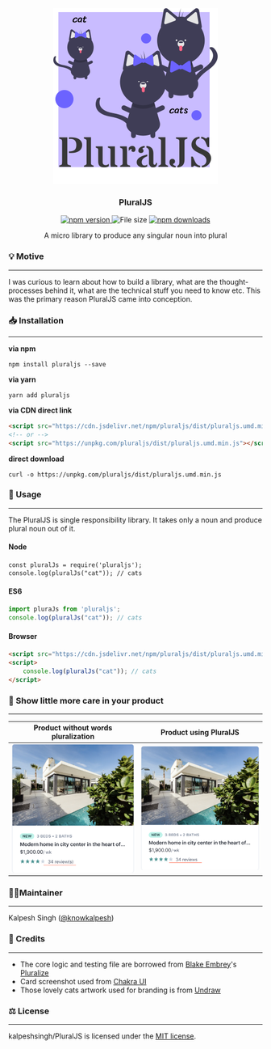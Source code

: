 <p align="center">
  <img src="/src/assests/pluraljs.svg" />
</p>
<h3 align="center">
  PluralJS
</h3>

<p align="center">
  <a href="https://npmjs.org/package/pluraljs" target="_blank" rel="noopener">
    <img src="https://img.shields.io/npm/v/pluraljs.svg?style=flat" alt="npm version">
  </a>
    <img src="https://img.shields.io/github/size/kalpeshsingh/pluraljs/src/main.js.svg?style=flat" alt="File size">
     <a href="https://npmjs.org/package/pluraljs" target="_blank" rel="noopener">
        <img src="https://img.shields.io/npm/dm/pluraljs.svg?style=flat" alt="npm downloads">
     </a>
</p>

<p  align="center">A micro library to produce any singular noun into plural
  
### 💡 Motive
---
I was curious to learn about how to build a library, what are the thought-processes behind it, what are the technical stuff you need to know etc. This was the primary reason PluralJS came into conception.

### 📥 Installation

---

**via npm**

```shell
npm install pluraljs --save
```

**via yarn**

```shell
yarn add pluraljs
```

**via CDN direct link**

```html
<script src="https://cdn.jsdelivr.net/npm/pluraljs/dist/pluraljs.umd.min.js"></script>
<!-- or -->
<script src="https://unpkg.com/pluraljs/dist/pluraljs.umd.min.js"></script>
```

**direct download**

```shell
curl -o https://unpkg.com/pluraljs/dist/pluraljs.umd.min.js
```

### 📑 Usage

---

The PluralJS is single responsibility library.
It takes only a noun and produce plural noun out of it.

#### Node

```node
const pluralJs = require('pluraljs');
console.log(pluralJs("cat")); // cats
```

#### ES6

```js
import pluraJs from 'pluraljs';
console.log(pluralJs("cat")); // cats
```

#### Browser

```html
<script src="https://cdn.jsdelivr.net/npm/pluraljs/dist/pluraljs.umd.min.js"></script>
<script>
	console.log(pluralJs("cat")); // cats
</script>
```

### 🧡 Show little more care in your product

---

| Product without words pluralization                                                                                   | Product using PluralJS                                                                                         |
| --------------------------------------------------------------------------------------------------------------------- | -------------------------------------------------------------------------------------------------------------- |
| <img width="300px" src="/src/assests/sample_without_pluralization.png" alt="Screenshot - Product not using PluralJS"> | <img width="300px" src="/src/assests/sample_with_pluralization.png" alt="Screenshot - Product using PluralJS"> |

### 💂‍♂️Maintainer

---

Kalpesh Singh ([@knowkalpesh](https://twitter.com/knowkalpesh))

### 🙇 Credits

---

- The core logic and testing file are borrowed from [Blake Embrey](https://github.com/blakeembrey)'s [Pluralize](https://github.com/blakeembrey/pluralize)
- Card screenshot used from [Chakra UI](https://chakra-ui.com/)
- Those lovely cats artwork used for branding is from [Undraw](https://undraw.co/)

### ⚖️ License

---

kalpeshsingh/PluralJS is licensed under the [MIT license](https://opensource.org/licenses/MIT).
